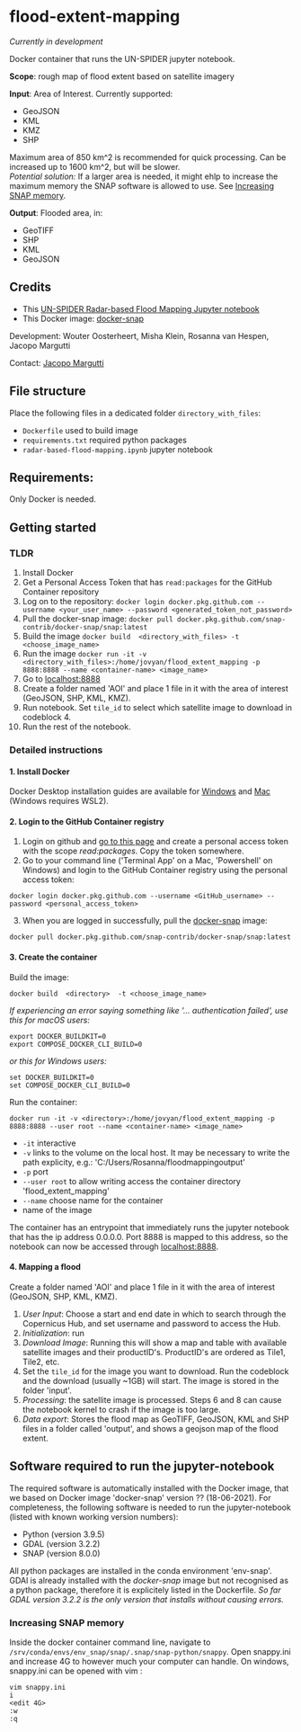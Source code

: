 # flood-extent-mapping
*Currently in development*

Docker container that runs the UN-SPIDER jupyter notebook. 

**Scope**: rough map of flood extent based on satellite imagery

**Input**: Area of Interest. Currently supported:

* GeoJSON
* KML
* KMZ
* SHP

Maximum area of 850 km^2 is recommended for quick processing. Can be increased up to 1600 km^2, but will be slower.  
*Potential solution:* If a larger area is needed, it might ehlp to increase the maximum memory the SNAP software is allowed to use. See [Increasing SNAP memory](#increasing-snap-memory).

**Output**: Flooded area, in:

* GeoTIFF
* SHP
* KML 
* GeoJSON

## Credits

* This [UN-SPIDER Radar-based Flood Mapping Jupyter notebook](https://github.com/UN-SPIDER/radar-based-flood-mapping)
* This Docker image: [docker-snap](github.com/snap-contrib/docker-snap)

Development: Wouter Oosterheert, Misha Klein, Rosanna van Hespen, Jacopo Margutti

Contact: [Jacopo Margutti](mailto:jmargutti@redcross.nl)

## File structure
Place the following files in a dedicated folder `directory_with_files`:

* `Dockerfile` used to build image
* `requirements.txt` required python packages
* `radar-based-flood-mapping.ipynb` jupyter notebook


## Requirements:

Only Docker is needed. 

## Getting started

### TLDR
1. Install Docker
2. Get a Personal Access Token that has `read:packages` for the GitHub Container repository
3. Log on to the repository: `docker login docker.pkg.github.com --username <your_user_name> --password <generated_token_not_password>`
4. Pull the docker-snap image: `docker pull docker.pkg.github.com/snap-contrib/docker-snap/snap:latest`
5. Build the image `docker build  <directory_with_files> -t <choose_image_name>`
6. Run the image `docker run -it -v <directory_with_files>:/home/jovyan/flood_extent_mapping -p 8888:8888 --name <container-name> <image_name>`
7. Go to [localhost:8888](http://localhost:8888)
8. Create a folder named 'AOI' and place 1 file in it with the area of interest (GeoJSON, SHP, KML, KMZ).
9. Run notebook. Set `tile_id` to select which satellite image to download in codeblock 4. 
10. Run the rest of the notebook. 

### Detailed instructions
 
#### 1. Install Docker

Docker Desktop installation guides are available for [Windows](https://docs.docker.com/desktop/windows/install/) and [Mac](https://docs.docker.com/desktop/mac/install/) (Windows requires WSL2).

#### 2. Login to the GitHub Container registry

1. Login on github and [go to this  page](https://github.com/settings/tokens/new) and create a personal access token with the scope *read:packages*. Copy the token somewhere. 
2. Go to your command line ('Terminal App' on a Mac, 'Powershell' on Windows) and login to the GitHub Container registry using the personal access token:
```{bash}
docker login docker.pkg.github.com --username <GitHub_username> --password <personal_access_token>
```
3. When you are logged in successfully, pull the [docker-snap](https://github.com/snap-contrib/docker-snap) image:
```{bash}
docker pull docker.pkg.github.com/snap-contrib/docker-snap/snap:latest
``` 

#### 3. Create the container
Build the image:
```{bash}
docker build  <directory>  -t <choose_image_name>
```

*If  experiencing an error saying something like '... authentication failed', use this for macOS users:*
```{bash}
export DOCKER_BUILDKIT=0
export COMPOSE_DOCKER_CLI_BUILD=0
```
*or this for Windows users:*
```{bash}
set DOCKER_BUILDKIT=0
set COMPOSE_DOCKER_CLI_BUILD=0
```

Run the container:
```{bash}
docker run -it -v <directory>:/home/jovyan/flood_extent_mapping -p 8888:8888 --user root --name <container-name> <image_name>
```

* `-it` interactive
* `-v` links to the volume on the local host. It may be necessary to write the path explicity, e.g.: 'C:/Users/Rosanna/floodmappingoutput'
* `-p` port
* `--user root` to allow writing access the container directory 'flood_extent_mapping'
* `--name` choose name for the container
* name of the image

The container has an entrypoint that immediately runs the jupyter notebook that has the ip address 0.0.0.0. Port 8888 is mapped to this address, so the notebook can now be accessed through [localhost:8888](localhost:8888). 

#### 4. Mapping a flood
Create a folder named 'AOI' and place 1 file in it with the area of interest (GeoJSON, SHP, KML, KMZ).
1. *User Input*: Choose a start and end date in which to search through the Copernicus Hub, and set username and password to access the Hub. 
2. *Initialization*: run
3. *Download Image*: Running this will show a map and table with available satellite images and their productID's. ProductID's are ordered as Tile1, Tile2, etc.
4. Set the `tile_id` for the image you want to download. Run the codeblock and the download (usually ~1GB) will start. The image is stored in the folder 'input'. 
5. *Processing*: the satellite image is processed. Steps 6 and 8 can cause the notebook kernel to crash if the image is too large. 
6. *Data export*: Stores the flood map as GeoTIFF, GeoJSON, KML and SHP files in a folder called 'output', and shows a geojson map of the flood extent. 

## Software required to run the jupyter-notebook
The required software is automatically installed with the Docker image, that we  based on Docker image 'docker-snap' version ?? (18-06-2021). For completeness, the following software is needed to run the jupyter-notebook (listed with known working version numbers):

* Python (version 3.9.5)
* GDAL (version 3.2.2)
* SNAP (version 8.0.0)

All python packages are installed in the conda environment 'env-snap'. GDAl is already  installed with the *docker-snap* image but not recognised as a python package, therefore it is explicitely listed in the Dockerfile.
*So far GDAL version 3.2.2 is the only version that installs without causing errors.*

### Increasing SNAP memory
Inside the docker container command line, navigate to `/srv/conda/envs/env_snap/snap/.snap/snap-python/snappy`. Open snappy.ini and increase 4G to however much your computer can handle. On windows, snappy.ini can be opened with vim :
```
vim snappy.ini
i
<edit 4G>
:w
:q
```
